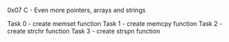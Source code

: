 0x07 C - Even more pointers, arrays and strings

Task 0 - create memset function
Task 1 - create memcpy function
Task 2 - create strchr function
Task 3 - create strspn function
